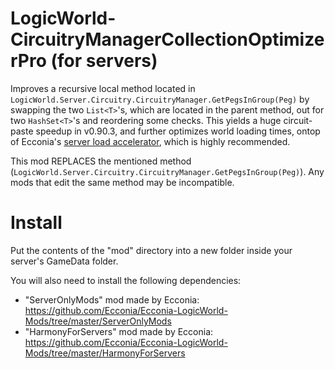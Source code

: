 # LogicWorld-CircuitryManagerCollectionOptimizerPro (for servers)
Improves a recursive local method located in `LogicWorld.Server.Circuitry.CircuitryManager.GetPegsInGroup(Peg)` by swapping the two `List<T>`'s, which are located in the parent method, out for two `HashSet<T>`'s and reordering some checks.
This yields a huge circuit-paste speedup in v0.90.3, and further optimizes world loading times, ontop of Ecconia's [server load accelerator](https://github.com/Ecconia/Ecconia-LogicWorld-Mods/tree/master/ServerLoadAccelerator), which is highly recommended.

This mod REPLACES the mentioned method (`LogicWorld.Server.Circuitry.CircuitryManager.GetPegsInGroup(Peg)`). Any mods that edit the same method may be incompatible.

# Install
Put the contents of the "mod" directory into a new folder inside your server's GameData folder.

You will also need to install the following dependencies: 
* "ServerOnlyMods" mod made by Ecconia: https://github.com/Ecconia/Ecconia-LogicWorld-Mods/tree/master/ServerOnlyMods
* "HarmonyForServers" mod made by Ecconia: https://github.com/Ecconia/Ecconia-LogicWorld-Mods/tree/master/HarmonyForServers
